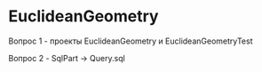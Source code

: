 # EuclideanGeometry

Вопрос 1 - проекты EuclideanGeometry и EuclideanGeometryTest

Вопрос 2 - SqlPart -> Query.sql